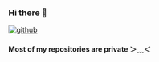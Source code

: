 ### Hi there 👋

[![github](https://img.shields.io/badge/GitHub-000000?style=for-the-badge&logo=GitHub&logoColor=white)](https://github.com/thenetworkme/)

#### Most of my repositories are private ＞﹏＜
<!--
**thenetworkme/thenetworkme** is a ✨ _special_ ✨ repository because its `README.md` (this file) appears on your GitHub profile.

Here are some ideas to get you started:

- 🔭 I’m currently working on ...
- 🌱 I’m currently learning ...
- 👯 I’m looking to collaborate on ...
- 🤔 I’m looking for help with ...
- 💬 Ask me about ...
- 📫 How to reach me: ...
- 😄 Pronouns: ...
- ⚡ Fun fact: ...
-->
